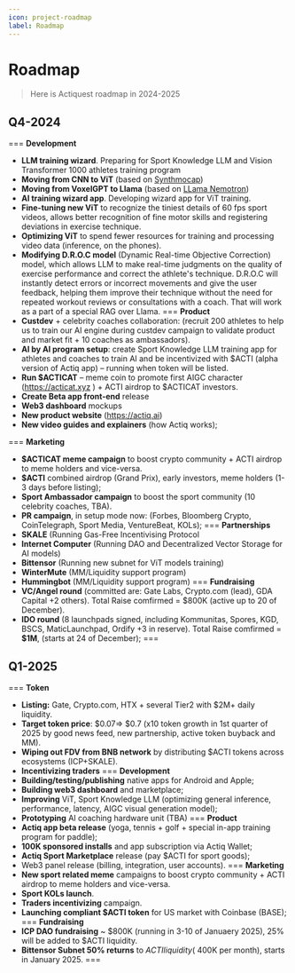 ```yaml
---
icon: project-roadmap
label: Roadmap
---
```


# Roadmap

> Here is Actiquest roadmap in 2024-2025

## Q4-2024 
=== **Development**
- **LLM training wizard**. Preparing for Sport Knowledge LLM and Vision Transformer 1000 athletes training program
- **Moving from CNN to ViT** (based on [Synthmocap](https://microsoft.github.io/SynthMoCap/))
- **Moving from VoxelGPT to Llama** (based on [LLama Nemotron](https://huggingface.co/nvidia/Llama-3.1-Nemotron-70B-Instruct-HF/))
- **AI training wizard app**. Developing wizard app for ViT training.
- **Fine-tuning new ViT** to recognize the tiniest details of 60 fps sport videos, allows better recognition of fine motor skills and registering deviations in exercise technique.
- **Optimizing ViT** to spend fewer resources for training and processing video data (inference, on the phones).
- **Modifying D.R.O.C model** (Dynamic Real-time Objective Correction) model, which allows LLM to make real-time judgments on the quality of exercise performance and correct the athlete's technique. D.R.O.C will instantly detect errors or incorrect movements and give the user feedback, helping them improve their technique without the need for repeated workout reviews or consultations with a coach. That will work as a part of a special RAG over Llama.
=== **Product**
- **Custdev** + celebrity coaches collaboration: (recruit 200 athletes to help us to train our AI engine during custdev campaign to validate product and market fit + 10 coaches as ambassadors).
- **AI by AI program setup**: create Sport Knowledge LLM training app for athletes and coaches to train AI and be incentivized with $ACTI (alpha version of Actiq app) – running when token will be listed.
- **Run $ACTICAT** – meme coin to promote first AIGC character (https://acticat.xyz ) + ACTI airdrop to $ACTICAT investors.
- **Create Beta app front-end** release
- **Web3 dashboard** mockups
- **New product website** (https://actiq.ai)
- **New video guides and explainers** (how Actiq works);

=== **Marketing**
- **$ACTICAT meme campaign** to boost crypto community + ACTI airdrop to meme holders and vice-versa.
- **$ACTI** combined airdrop (Grand Prix), early investors, meme holders (1-3 days before listing);
- **Sport Ambassador campaign** to boost the sport community (10 celebrity coaches, TBA).
- **PR campaign**, in setup mode now: (Forbes, Bloomberg Crypto, CoinTelegraph, Sport Media, VentureBeat, KOLs);
=== **Partnerships**
- **SKALE** (Running Gas-Free Incentivising Protocol
- **Internet Computer** (Running DAO and Decentralized Vector Storage for AI models)
- **Bittensor** (Running new subnet for ViT models training)
- **WinterMute** (MM/Liquidity support program)
- **Hummingbot** (MM/Liquidity support program)
=== **Fundraising**
- **VC/Angel round** (committed are: Gate Labs, Crypto.com (lead), GDA Capital +2 others). Total Raise comfirmed = $800K (active up to 20 of December).
- **IDO round** (8 launchpads signed, including Kommunitas, Spores, KGD, BSCS, MaticLaunchpad, Ordify +3 in reserve). Total Raise comfirmed = **$1M**, (starts at 24 of December);
===

## Q1-2025
=== **Token**
- **Listing:** Gate, Crypto.com, HTX + several Tier2 with $2M+ daily liquidity.
- **Target token price**: $0.07=> $0.7 (x10 token growth in 1st quarter of 2025 by good news feed, new partnership, active token buyback and MM).
- **Wiping out FDV from BNB network** by distributing $ACTI tokens across ecosystems (ICP+SKALE).
- **Incentivizing traders**
=== **Development**
- **Building/testing/publishing** native apps for Android and Apple;
- **Building web3 dashboard** and marketplace;
- **Improving** ViT, Sport Knowledge LLM (optimizing general inference, performance, latency, AIGC visual generation model);
- **Prototyping** AI coaching hardware unit (TBA)
=== **Product**
- **Actiq app beta release** (yoga, tennis + golf + special in-app training program for paddle);
- **100K sponsored installs** and app subscription via Actiq Wallet;
- **Actiq Sport Marketplace** release (pay $ACTI for sport goods);
- Web3 panel release (billing, integration, user accounts).
=== **Marketing**
- **New sport related meme** campaigns to boost crypto community + ACTI airdrop to meme holders and vice-versa.
- **Sport KOLs launch**.
- **Traders incentivizing** campaign.
- **Launching compliant $ACTI token** for US market with Coinbase (BASE);
=== **Fundraising**
- **ICP DAO fundraising** ~ $800K (running in 3-10 of Januaery 2025), 25% will be added to $ACTI liquidity.
- **Bittensor Subnet 50% returns** to $ACTI liquidity (~$400K per month), starts in January 2025.
===
